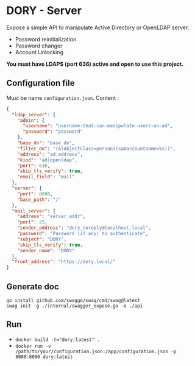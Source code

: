 # DORY - Server

Expose a simple API to manipulate Active Directory or OpenLDAP server.
* Password reinitialization
* Password changer
* Account Unlocking

**You must have LDAPS (port 636) active and open to use this project.**

## Configuration file

Must be name `configuration.json`. Content : 

```json
{
  "ldap_server": {
    "admin": {
      "username": "username-that-can-manipulate-users-on-ad",
      "password": "password"
    },
    "base_dn": "base_dn",
    "filter_on": "(&(objectClass=person)(samaccountname=%s))",
    "address": "ad_address",
    "kind": "ad|openldap",
    "port": 636,
    "skip_tls_verify": true,
    "email_field": "mail"
  },
  "server": {
    "port": 8000,
    "base_path": "/"
  },
  "mail_server": {
    "address": "server_addr",
    "port": 25,
    "sender_address": "dory_noreply@localhost.local",
    "password": "Password (if any) to authenticate",
    "subject": "DORY",
    "skip_tls_verify": true,
    "sender_name": "DORY"
  },
  "front_address": "https://dory.local/"
}
```

## Generate doc

```shell
go install github.com/swaggo/swag/cmd/swag@latest
swag init -g ./internal/swagger_expose.go -o ./api
```

## Run

* `docker build -t="dory:latest" .`
* `docker run -v /path/to/your/configuration.json:/app/configuration.json -p 8000:8000 dory:latest`

